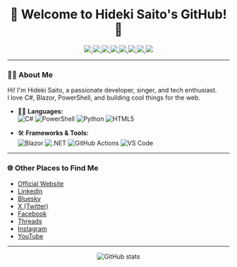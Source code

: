 <!-- Banner Image (replace with your own if you want!) -->

<h1 align="center">👋 Welcome to Hideki Saito's GitHub! 🚀</h1>

<p align="center">
  <a href="https://hidekisaito.com" target="_blank">
    <img src="https://img.shields.io/badge/Website-hidekisaito.com-blue?style=flat-square&logo=google-chrome" />
  </a>
  <a href="https://www.linkedin.com/in/hideki/" target="_blank">
    <img src="https://img.shields.io/badge/LinkedIn-HidekiSaito-blue?style=flat-square&logo=linkedin" />
  </a>
  <a href="https://bsky.app/profile/hidekisaito.com" target="_blank">
    <img src="https://img.shields.io/badge/Bluesky-@hidekisaito.com-blue?style=flat-square&logo=bluesky" />
  </a>
  <a href="https://twitter.com/hideki" target="_blank">
    <img src="https://img.shields.io/badge/X-@hideki-000?style=flat-square&logo=twitter" />
  </a>
  <a href="https://www.facebook.com/hideki" target="_blank">
    <img src="https://img.shields.io/badge/Facebook-hideki-blue?style=flat-square&logo=facebook" />
  </a>
  <a href="https://www.threads.com/@hsaito" target="_blank">
    <img src="https://img.shields.io/badge/Threads-@hsaito-black?style=flat-square&logo=threads" />
  </a>
  <a href="https://www.instagram.com/hsaito/" target="_blank">
    <img src="https://img.shields.io/badge/Instagram-@hsaito-E4405F?style=flat-square&logo=instagram&logoColor=white" />
  </a>
  <a href="https://www.youtube.com/HidekiSaito" target="_blank">
    <img src="https://img.shields.io/badge/YouTube-HidekiSaito-FF0000?style=flat-square&logo=youtube&logoColor=white" />
  </a>
</p>

---

### 👨‍💻 About Me

Hi! I'm Hideki Saito, a passionate developer, singer, and tech enthusiast.  
I love C#, Blazor, PowerShell, and building cool things for the web.

- 🧑‍💻 **Languages:**  
  ![C#](https://img.shields.io/badge/C%23-239120?style=flat&logo=c-sharp&logoColor=white)
  ![PowerShell](https://img.shields.io/badge/PowerShell-2CA5E0?style=flat&logo=powershell&logoColor=white)
  ![Python](https://img.shields.io/badge/Python-3776AB?style=flat&logo=python&logoColor=white)
  ![HTML5](https://img.shields.io/badge/HTML5-E34F26?style=flat&logo=html5&logoColor=white)

- 🛠️ **Frameworks & Tools:**  
  ![Blazor](https://img.shields.io/badge/Blazor-512BD4?style=flat&logo=blazor&logoColor=white)
  ![.NET](https://img.shields.io/badge/.NET-512BD4?style=flat&logo=dotnet&logoColor=white)
  ![GitHub Actions](https://img.shields.io/badge/GitHub_Actions-2088FF?style=flat&logo=github-actions&logoColor=white)
  ![VS Code](https://img.shields.io/badge/VS_Code-007ACC?style=flat&logo=visual-studio-code&logoColor=white)

---

### 🌐 Other Places to Find Me

- [Official Website](https://hidekisaito.com)
- [LinkedIn](https://www.linkedin.com/in/hideki/)
- [Bluesky](https://bsky.app/profile/hidekisaito.com)
- [X (Twitter)](https://twitter.com/hideki)
- [Facebook](https://www.facebook.com/hideki)
- [Threads](https://www.threads.com/@hsaito)
- [Instagram](https://www.instagram.com/hsaito/)
- [YouTube](https://www.youtube.com/HidekiSaito)

---

<p align="center">
  <img src="https://github-readme-stats.vercel.app/api?username=hsaito&show_icons=true&theme=tokyonight" alt="GitHub stats" />
</p>
